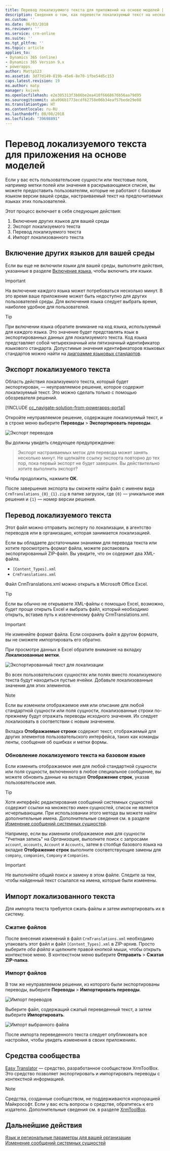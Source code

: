 ```yaml
---
title: Перевод локализуемого текста для приложений на основе моделей | Документы Майкрософт
description: Сведения о том, как перевести локализуемый текст на несколько языков
ms.custom: ''
ms.date: 06/03/2018
ms.reviewer: ''
ms.service: crm-online
ms.suite: ''
ms.tgt_pltfrm: ''
ms.topic: article
applies_to:
- Dynamics 365 (online)
- Dynamics 365 Version 9.x
- powerapps
author: Mattp123
ms.assetid: 3d77d149-819b-45e6-8e70-1fbe54d5c153
caps.latest.revision: 19
ms.author: matp
manager: kvivek
ms.openlocfilehash: e2e305313f3b86be2ea410f6668676b56aa79d95
ms.sourcegitcommit: aba996b1773ecdf62758e06b34eaf57bede29e08
ms.translationtype: HT
ms.contentlocale: ru-RU
ms.lasthandoff: 08/08/2018
ms.locfileid: "39698891"
---
```

# <a name="translate-localizable-text-for-model-driven-apps"></a>Перевод локализуемого текста для приложения на основе моделей

Если у вас есть пользовательские сущности или текстовые поля, например метки полей или значения в раскрывающемся списке, вы можете предоставить пользователям, которые не работают с базовым языком версии вашей среды, настраиваемый текст на предпочитаемых языках этих пользователей. 

Этот процесс включает в себя следующие действия:
1. Включение других языков для вашей среды
2. Экспорт локализуемого текста
3. Перевод локализуемого текста
4. Импорт локализованного текста

## <a name="enable-other-languages-for-your-environment"></a>Включение других языков для вашей среды

Если вы еще не включили языки для вашей среды, выполните действия, указанные в разделе [Включение языка](https://docs.microsoft.com/dynamics365/customer-engagement/admin/enable-languages), чтобы включить эти языки.

> [!IMPORTANT]
> На включение каждого языка может потребоваться несколько минут. В это время ваше приложение может быть недоступно для других пользователей среды. Для включения языка следует выбрать время, наиболее удобное для пользователей.

> [!TIP]
> При включении языка обратите внимание на код языка, используемый для каждого языка. Это значение будет представлять язык в экспортированных данных для локализуемого текста. Код языка представляет собой четырехзначный или пятизначный идентификатор языкового стандарта. Допустимые значения идентификаторов языковых стандартов можно найти на [диаграмме языковых стандартов](http://go.microsoft.com/fwlink/?LinkId=122128).

## <a name="export-the-localizable-text"></a>Экспорт локализуемого текста

Область действия локализуемого текста, который будет экспортирован, — неуправляемое решение, которое содержит локализуемый текст. Это можно сделать только с помощью обозревателя решений.

[!INCLUDE [cc_navigate-solution-from-powerapps-portal](../../includes/cc_navigate-solution-from-powerapps-portal.md)]

Откройте неуправляемое решение, содержащее локализуемый текст, и в строке меню выберите **Переводы** > **Экспортировать переводы**. 

![Экспорт переводов](media/export-localizable-text.png)

Вы должны увидеть следующее предупреждение:
> Экспорт настраиваемых меток для перевода может занять несколько минут. Не щелкайте ссылку экспорта повторно до тех пор, пока первый экспорт не будет завершен. Вы действительно хотите выполнить экспорт? 

Чтобы продолжить, нажмите **OK**.

После завершения экспорта вы сможете найти файл с именем вида `CrmTranslations_{0}_{1}.zip` в папке загрузок, где `{0}` — уникальное имя решения и `{1}` — номер версии решения.

## <a name="get-the-localizable-text-translated"></a>Перевод локализуемого текста

Этот файл можно отправить эксперту по локализации, в агентство переводов или в организацию, которая занимается локализацией.

Если вы обладаете достаточными знаниями для перевода текста или хотите просмотреть формат файла, можете распаковать экспортированный ZIP-файл. Вы увидите, что он содержит два XML-файла. 
 - `[Content_Types].xml`
 - `CrmTranslations.xml`

Файл CrmTranslations.xml можно открыть в Microsoft Office Excel.

> [!TIP]
> Если вы обычно не открываете XML-файлы с помощью Excel, возможно, будет проще открыть Excel и выбрать файл, который необходимо открыть, вставив путь к извлеченному файлу CrmTranslations.xml.

> [!IMPORTANT]
> Не изменяйте формат файла. Если сохранить файл в другом формате, вы не сможете импортировать его обратно.

При просмотре данных в Excel обратите внимание на вкладку **Локализованные метки**.

![Экспортированный текст для локализации](media/localized-labels-tab-exported-languages.png)

Во всех пользовательских сущностях или полях вместо локализуемого текста будут находиться пустые ячейки. Добавьте локализованные значения для этих элементов.

> [!NOTE]
> Если вы изменили отображаемое имя или описание для любой стандартной сущности или поля сущности, локализованные строки по-прежнему будут отражать переводы исходного значения. Их следует локализовать в соответствии с новым значением.

Вкладка **Отображаемые строки** содержит текст, отображаемый для других элементов пользовательского интерфейса, таких как команды ленты, сообщения об ошибках и метки формы.

### <a name="updating-localizable-text-in-the-base-language"></a>Обновление локализуемого текста на базовом языке

Если изменить отображаемое имя для любой стандартной сущности или поля сущности, включенного в любое специальное сообщение, вы можете обновить данные на вкладке **Отображение строк**, указав пользовательское имя.

> [!TIP]
> Хотя интерфейс редактирования сообщений системных сущностей содержит ссылки на множество имен сущностей, список не является исчерпывающим. При использовании этого метода вы можете найти дополнительные имена. Дополнительные сведения см. в разделе [Изменение сообщений системных сущностей](../common-data-service/edit-system-entity-messages.md).

Например, если вы изменили отображаемое имя для сущности "Учетная запись" на *Организация*, выполните поиск с запросами `account`, `accounts`, `Account` и `Accounts`, затем в столбце базового языка на вкладке **Отображение строк** выполните соответствующие замены для `company`, `companies`, `Company` и `Companies`.

> [!IMPORTANT]
> Не выполняйте общий поиск и замену в этом файле. Следите за тем, чтобы найденный текст ссылался на имена, которые были изменены.


## <a name="import-the-localized-text"></a>Импорт локализованного текста
Для импорта текста требуется сжать файлы и затем импортировать их в систему.

### <a name="compress-the-files"></a>Сжатие файлов

После внесения изменений в файл `CrmTranslations.xml` необходимо упаковать этот файл и файл `[Content_Types].xml` в ZIP-архив. Просто выберите *оба файла* и щелкните правой кнопкой мыши, чтобы открыть контекстное меню. В контекстном меню выберите **Отправить** > **Сжатая ZIP-папка**.

### <a name="import-the-files"></a>Импорт файлов

В том же неуправляемом решении, из которого были экспортированы переводы, выберите **Переводы** > **Импортировать переводы**. 

![Импорт переводов](media/import-translations.png)

Выберите файл, содержащий сжатый переведенный текст, а затем выберите **Импортировать**.

![Импорт выбранного файла](media/import-translated-text-dialog.png)

После импорта переведенного текста следует опубликовать все настройки, чтобы увидеть изменения в своих приложениях.

## <a name="community-tools"></a>Средства сообщества

[Easy Translator](https://www.xrmtoolbox.com/plugins/MsCrmTools.Translator/) — средство, разработанное сообществом XrmToolBox. Это средство позволяет экспортировать и импортировать переводы с контекстной информацией. 

> [!NOTE]
> Средства, созданные сообществом, не поддерживаются корпорацией Майкрософт.
> Если у вас есть вопросы о средстве, обратитесь к его издателю. Дополнительные сведения см. в разделе [XrmToolBox](https://www.xrmtoolbox.com).


## <a name="next-steps"></a>Дальнейшие действия
[Язык и региональные параметры для вашей организации](https://docs.microsoft.com/dynamics365/customer-engagement/admin/enable-languages)<br />
[Изменение сообщений системных сущностей](../common-data-service/edit-system-entity-messages.md)

